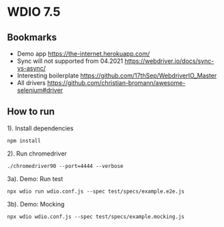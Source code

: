 # WDIO 7.5

## Bookmarks

- Demo app https://the-internet.herokuapp.com/
- Sync will not supported from 04.2021 https://webdriver.io/docs/sync-vs-async/
- Interesting boilerplate https://github.com/17thSep/WebdriverIO_Master
- All drivers https://github.com/christian-bromann/awesome-selenium#driver

## How to run

1). Install dependencies 

`npm install` 

2). Run chromedriver

`./chromedriver90 --port=4444 --verbose`

3a). Demo: Run test

`npx wdio run wdio.conf.js --spec test/specs/example.e2e.js`

3b). Demo: Mocking

`npx wdio wdio.conf.js --spec test/specs/example.mocking.js`